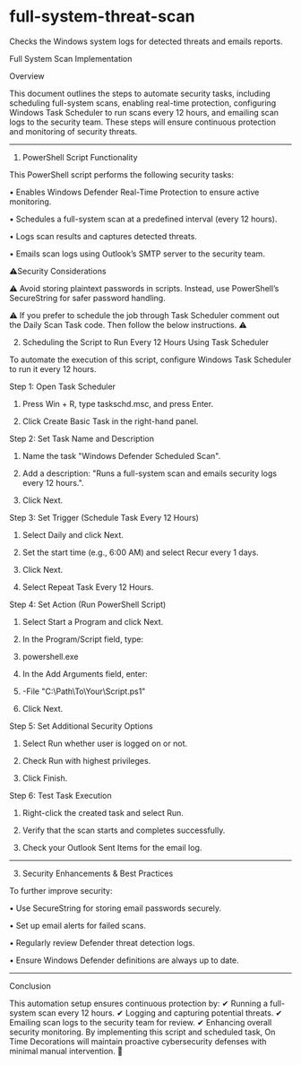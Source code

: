 # full-system-threat-scan
Checks the Windows system logs for detected threats and emails reports.

Full System Scan Implementation

Overview

This document outlines the steps to automate security tasks, including scheduling full-system scans, enabling real-time protection, configuring Windows Task Scheduler to run scans every 12 hours, and emailing scan logs to the security team. These steps will ensure continuous protection and monitoring of security threats.
________________________________________

1. PowerShell Script Functionality

This PowerShell script performs the following security tasks:

•	Enables Windows Defender Real-Time Protection to ensure active monitoring.

•	Schedules a full-system scan at a predefined interval (every 12 hours).

•	Logs scan results and captures detected threats.

•	Emails scan logs using Outlook’s SMTP server to the security team.

⚠Security Considerations

⚠ Avoid storing plaintext passwords in scripts. Instead, use PowerShell’s SecureString for safer password handling.

⚠ If you prefer to schedule the job through Task Scheduler comment out the Daily Scan Task code. Then follow the below instructions. ⚠

2. Scheduling the Script to Run Every 12 Hours Using Task Scheduler

To automate the execution of this script, configure Windows Task Scheduler to run it every 12 hours.

Step 1: Open Task Scheduler

1.	Press Win + R, type taskschd.msc, and press Enter.

2.	Click Create Basic Task in the right-hand panel.

Step 2: Set Task Name and Description

1.	Name the task "Windows Defender Scheduled Scan".

2.	Add a description: "Runs a full-system scan and emails security logs every 12 hours.".

3.	Click Next.

Step 3: Set Trigger (Schedule Task Every 12 Hours)

1.	Select Daily and click Next.

2.	Set the start time (e.g., 6:00 AM) and select Recur every 1 days.

3.	Click Next.

4.	Select Repeat Task Every 12 Hours.

Step 4: Set Action (Run PowerShell Script)

1.	Select Start a Program and click Next.

2.	In the Program/Script field, type: 

3.	powershell.exe

4.	In the Add Arguments field, enter: 

5.	-File "C:\Path\To\Your\Script.ps1"

6.	Click Next.

Step 5: Set Additional Security Options

1.	Select Run whether user is logged on or not.

2.	Check Run with highest privileges.

3.	Click Finish.

Step 6: Test Task Execution

1.	Right-click the created task and select Run.

2.	Verify that the scan starts and completes successfully.

3.	Check your Outlook Sent Items for the email log.
________________________________________

3. Security Enhancements & Best Practices

To further improve security:

•	Use SecureString for storing email passwords securely.

•	Set up email alerts for failed scans.

•	Regularly review Defender threat detection logs.

•	Ensure Windows Defender definitions are always up to date.
________________________________________

Conclusion

This automation setup ensures continuous protection by: ✔ Running a full-system scan every 12 hours. ✔ Logging and capturing potential threats. ✔ Emailing scan logs to the security team for review. ✔ Enhancing overall security monitoring.
By implementing this script and scheduled task, On Time Decorations will maintain proactive cybersecurity defenses with minimal manual intervention. 🚀



